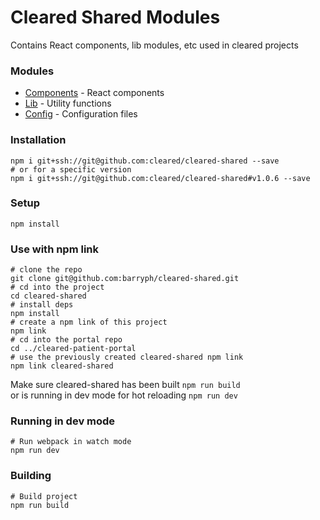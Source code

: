 # Cleared Shared Modules
Contains React components, lib modules, etc used in cleared projects


### Modules
* [Components](./src/components) - React components
* [Lib](./src/lib) - Utility functions
* [Config](./src/config) - Configuration files


### Installation

``` shell
npm i git+ssh://git@github.com:cleared/cleared-shared --save
# or for a specific version
npm i git+ssh://git@github.com:cleared/cleared-shared#v1.0.6 --save

```


### Setup

``` shell
npm install
```


### Use with npm link
``` shell
# clone the repo
git clone git@github.com:barryph/cleared-shared.git
# cd into the project
cd cleared-shared
# install deps
npm install
# create a npm link of this project
npm link
# cd into the portal repo
cd ../cleared-patient-portal
# use the previously created cleared-shared npm link
npm link cleared-shared
```

Make sure cleared-shared has been built
`npm run build`
<br />
or is running in dev mode for hot reloading
`npm run dev`


### Running in dev mode
```shell
# Run webpack in watch mode
npm run dev
```

### Building

```shell
# Build project
npm run build
```
